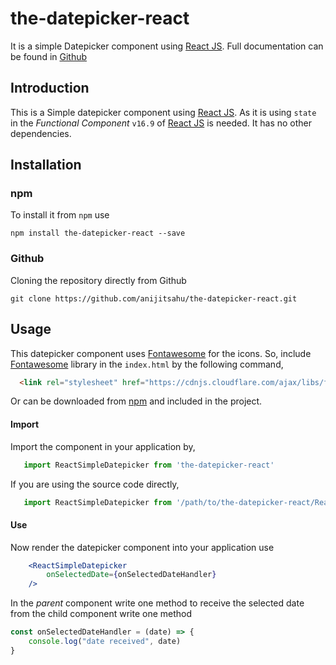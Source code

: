 # the-datepicker-react
It is a simple Datepicker component using [React JS](https://reactjs.org/).
Full documentation can be found in [Github](https://github.com/anijitsahu/the-datepicker-react)

## Introduction
This is a Simple datepicker component using [React JS](https://reactjs.org/). As it is using `state` in the *Functional Component* `v16.9` of [React JS](https://reactjs.org/) is needed. It has no other dependencies.

## Installation

### npm
To install it from `npm` use   

```
npm install the-datepicker-react --save
```

### Github
Cloning the repository directly from Github    

```
git clone https://github.com/anijitsahu/the-datepicker-react.git
```


## Usage 
This datepicker component uses [Fontawesome](https://fontawesome.com/) for the icons. So, include [Fontawesome](https://fontawesome.com/) library in the `index.html` by the following command,  

```html
  <link rel="stylesheet" href="https://cdnjs.cloudflare.com/ajax/libs/font-awesome/4.7.0/css/font-awesome.min.css">
```
Or can be downloaded from [npm](https://www.npmjs.com/package/fontawesome) and included in the project.  

#### Import
Import the component in your application by,
```javascript
   import ReactSimpleDatepicker from 'the-datepicker-react'
```  

If you are using the source code directly,
```javascript
   import ReactSimpleDatepicker from '/path/to/the-datepicker-react/ReactSimpleDatepicker.js'
```  

#### Use
Now render the datepicker component into your application use

```jsx 
    <ReactSimpleDatepicker
        onSelectedDate={onSelectedDateHandler}    
    />
```
In the *parent* component write one method to receive the selected date from the child component write one method   
```javascript
const onSelectedDateHandler = (date) => {
    console.log("date received", date)
}
```
